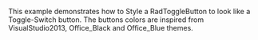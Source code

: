 This example demonstrates how to Style a RadToggleButton to look like a Toggle-Switch button. The buttons colors are inspired from VisualStudio2013, Office_Black and Office_Blue themes.